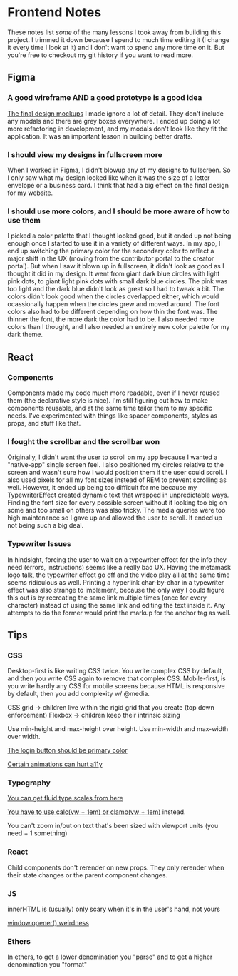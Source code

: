 # Frontend Notes

These notes list _some_ of the many lessons I took away from building this project. I trimmed it down because I spend to much time editing it (I change it every time I look at it) and I don't want to spend any more time on it. But you're free to checkout my git history if you want to read more.

## Figma

### A good wireframe AND a good prototype is a good idea

[The final design mockups](https://www.figma.com/file/dwPfF2lhw84J4PZdZTIQvL/Pethreon?node-id=0%3A1) I made ignore a lot of detail. They don't include any modals and there are grey boxes everywhere. I ended up doing a lot more refactoring in development, and my modals don't look like they fit the application. It was an important lesson in building better drafts.

### I should view my designs in fullscreen more

When I worked in Figma, I didn't blowup any of my designs to fullscreen. So I only saw what my design looked like when it was the size of a letter envelope or a business card. I think that had a big effect on the final design for my website.

### I should use more colors, and I should be more aware of how to use them

I picked a color palette that I thought looked good, but it ended up not being enough once I started to use it in a variety of different ways. In my app, I end up switching the primary color for the secondary color to reflect a major shift in the UX (moving from the contributor portal to the creator portal). But when I saw it blown up in fullscreen, it didn't look as good as I thought it did in my design. It went from giant dark blue circles with light pink dots, to giant light pink dots with small dark blue circles. The pink was too light and the dark blue didn't look as great so I had to tweak a bit. The colors didn't look good when the circles overlapped either, which would ocassionally happen when the circles grew and moved around. The font colors also had to be different depending on how thin the font was. The thinner the font, the more dark the color had to be. I also needed more colors than I thought, and I also needed an entirely new color palette for my dark theme.

## React

### Components

Components made my code much more readable, even if I never reused them (the declarative style is nice). I'm still figuring out how to make components reusable, and at the same time tailor them to my specific needs. I've experimented with things like spacer components, styles as props, and stuff like that.

### I fought the scrollbar and the scrollbar won

Originally, I didn't want the user to scroll on my app because I wanted a "native-app" single screen feel. I also positioned my circles relative to the screen and wasn't sure how I would position them if the user could scroll. I also used pixels for all my font sizes instead of REM to prevent scrolling as well. However, it ended up being too difficult for me because my TypewriterEffect created dynamic text that wrapped in unpredictable ways. Finding the font size for every possible screen without it looking too big on some and too small on others was also tricky. The media queries were too high maintenance so I gave up and allowed the user to scroll. It ended up not being such a big deal.

### Typewriter Issues

In hindsight, forcing the user to wait on a typewriter effect for the info they need (errors, instructions) seems like a really bad UX.
Having the metamask logo talk, the typewriter effect go off and the video play all at the same time seems ridiculous as well.
Printing a hyperlink char-by-char in a typewriter effect was also strange to implement, because the only way I could figure this out is by recreating the same link multiple times (once for every character) instead of using the same link and editing the text inside it. Any attempts to do the former would print the markup for the anchor tag as well.

## Tips

### CSS

Desktop-first is like writing CSS twice. You write complex CSS by default, and then you write CSS again to remove that complex CSS.
Mobile-first, is you write hardly any CSS for mobile screens because HTML is responsive by default, then you add complexity w/ @media.

CSS grid -> children live within the rigid grid that you create (top down enforcement)
Flexbox -> children keep their intrinsic sizing

Use min-height and max-height over height.
Use min-width and max-width over width.

[The login button should be primary color](https://ux.stackexchange.com/questions/104224)

[Certain animations can hurt a11y](https://developer.mozilla.org/en-US/docs/Web/CSS/animation#accessibility_concerns)

### Typography

[You can get fluid type scales from here](https://www.fluid-type-scale.com/)

[You have to use calc(vw + 1em) or clamp(vw + 1em)](https://www.youtube.com/watch?v=wARbgs5Fmuw) instead.

You can't zoom in/out on text that's been sized with viewport units (you need + 1 something)

### React

Child components don't rerender on new props. They only rerender when their state changes or the parent component changes.

### JS

innerHTML is (usually) only scary when it's in the user's hand, not yours

[window.opener() weirdness](https://stackoverflow.com/questions/57628890)

### Ethers

In ethers, to get a lower denomination you "parse" and to get a higher denomination you "format"